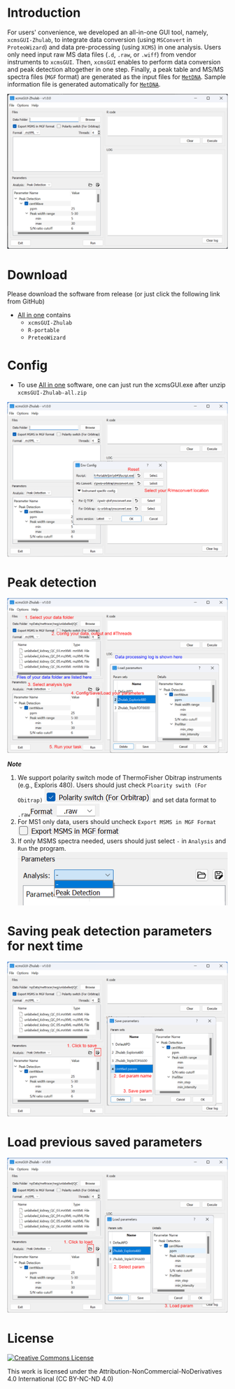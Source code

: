# Introduction

For users' convenience, we developed an all-in-one GUI tool, namely, `xcmsGUI-Zhulab`, to integrate data conversion (using `MSConvert` in `ProteoWizard`) and data pre-processing (using `XCMS`) in one analysis. Users only need input raw MS data files (`.d`, `.raw`, or `.wiff`) from vendor instruments to `xcmsGUI`. Then, `xcmsGUI` enables to perform data conversion and peak detection altogether in one step. Finally, a peak table and MS/MS spectra files (`MGF` format) are generated as the input files for [`MetDNA`](http://metdna.zhulab.cn). Sample information file is generated automatically for [`MetDNA`](http://metdna.zhulab.cn).

![Main window](figs/main.png)
# Download

Please download the software from release (or just click the following link from GitHub)
- [All in one](https://github.com/ZhuMetLab/xcmsGUI/releases/download/v1.0.0/xcmsGUI.zip) contains
	- `xcmsGUI-Zhulab`
	- `R-portable`
	- `PreteoWizard`

# Config

- To use [All in one](https://github.com/ZhuMetLab/xcmsGUI/releases/download/v1.0.0/xcmsGUI.zip) software, one can just run the xcmsGUI.exe after unzip `xcmsGUI-Zhulab-all.zip`

![Env config](figs/config.png)

# Peak detection

![Data processing](figs/process.png)

***Note***
1. We support polarity switch mode of ThermoFisher Obitrap instruments (e.g., Exploris 480). Users should just check `Ploarity swith (For Obitrap)` ![Ploarity swith](figs/switch.png) and set data format to `.raw`![raw format](figs/foramt_raw.png)
2. For MS1 only data, users should uncheck `Export MSMS in MGF Format`![Export MSMS](figs/export_check.png)
3. If only MSMS spectra needed, users should just select `-` in `Analysis` and `Run` the program.
![MGF only](figs/mgfonly.png)

# Saving peak detection parameters for next time

![Save param](figs/saveparam.png)

# Load previous saved parameters

![Load param](figs/loadparam.png)

# License
<a rel="license" href="https://creativecommons.org/licenses/by-nc-nd/4.0/"><img alt="Creative Commons License" style="border-width:0" src="https://i.creativecommons.org/l/by-nc-nd/4.0/88x31.png" /></a>

This work is licensed under the Attribution-NonCommercial-NoDerivatives 4.0 International (CC BY-NC-ND 4.0)